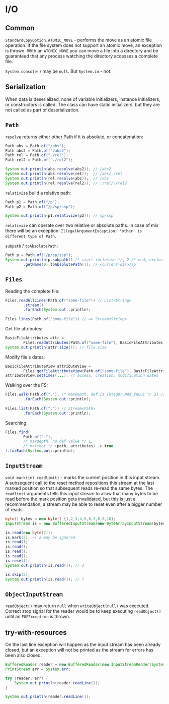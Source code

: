 # I/O

## Common

`StandardCopyOption.ATOMIC_MOVE` - performs the move as an atomic file operation. If the file system does not support an atomic move, an exception is thrown. With an `ATOMIC_MOVE` you can move a file into a directory and be guaranteed that any process watching the directory accesses a complete file.

`System.console()` may be `null`. But `System.in` - not.

## Serialization

When data is deserialized, none of variable initializers, instance initializers, or constructors is called. The class can have static initializers, but they are not called as part of deserialization.

## `Path`

`resolve` returns either other Path if it is absolute, or concatenation:

```java
Path abs = Path.of("/abs");
Path abs2 = Path.of("/abs2");
Path rel = Path.of("./rel");
Path rel2 = Path.of("./rel2");

System.out.println(abs.resolve(abs2)); // /abs2
System.out.println(abs.resolve(rel));  // /abs/./rel
System.out.println(rel.resolve(abs));  // /abs
System.out.println(rel.resolve(rel2)); // ./rel/./rel2
```

`relativize` build a relative path:

```java
Path p1 = Path.of("/p");
Path p2 = Path.of("/p/sp/ssp");

System.out.println(p1.relativize(p2)); // sp/ssp
```

`relativize` can operate over two relative or absolute paths. In case of mix there will be an exception: `IllegalArgumentException: 'other' is different type of Path`.

`subpath` / `toAbsolutePath`:

```java
Path p = Path.of("/p/sp/ssp");
System.out.println(p.subpath(1 /* start inclusive */, 2 /* end, exclusive */)
        .getName(0).toAbsolutePath()); // <current-dir>/sp
```

## `Files`

Reading the complete file:

```java
Files.readAllLines(Path.of("some-file")) // List<String>
        .stream()
        .forEach(System.out::println);
        
Files.lines(Path.of("some-file")) // => Stream<String>
```

Get file attributes:

```java
BasicFileAttributes attr = 
        Files.readAttributes(Path.of("some-file"), BasicFileAttributes.class);
System.out.println(attr.size()); // file size
```

Modify file's dates:

```java
BasicFileAttributeView attributeView = 
        Files.getFileAttributeView(Path.of("some-file"), BasicFileAttributeView.class);
attributeView.setTimes(...); // access, creation, modification dates
```

Walking over the FS:

```java
Files.walk(Path.of("."), /* maxDepth, def is Integer.MAX_VALUE */ 2) // Stream<Path>
        .forEach(System.out::println);
        
Files.list(Path.of(".")) // Stream<Path>
        .forEach(System.out::println);
```

Searching:

```java
Files.find(
        Path.of("."),
        /* maxDepth, no def value */ 1,
        /* matcher */ (path, attributes) -> true
).forEach(System.out::println);
```

## `InputStream`

`void mark(int readlimit)` - marks the current position in this input stream. A subsequent call to the reset method repositions this stream at the last marked position so that subsequent reads re-read the same bytes. The `readlimit` arguments tells this input stream to allow that many bytes to be read before the mark position gets invalidated, but this is just a recommendation, a stream may be able to reset even after a bigger number of reads.

```java
byte[] bytes = new byte[] {1,2,3,4,5,6,7,8,9,10};
InputStream is = new BufferedInputStream(new ByteArrayInputStream(bytes));

is.read(new byte[2]);
is.mark(2); // 2 may be ignored
is.read();
is.read();
is.read();
is.read();
is.reset();
System.out.println(is.read()); // 3

is.skip(3);
System.out.println(is.read()); // 7
```

## `ObjectInputStream`

`readObject()` may return `null` when `writeObject(null)` was executed. Correct stop signal for the reader would be to keep executing `readObject()` until an `EOFException` is thrown.

## try-with-resources

On the last line exception will happen as the input stream has been already closed, but an exception will not be printed as the stream for errors has been also closed:

```java
BufferedReader reader = new BufferedReader(new InputStreamReader(System.in));
PrintStream err = System.err;

try (reader; err) {
    System.out.println(reader.readLine());
}

System.out.println(reader.readLine());
```

